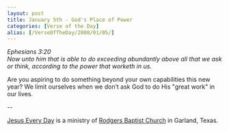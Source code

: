 ```yaml
---
layout: post
title: January 5th - God's Place of Power
categories: [Verse of the Day]
alias: [/VerseOfTheDay/2008/01/05/]
---
```


_Ephesians 3:20  
Now unto him that is able to do exceeding abundantly above all that
we ask or think, according to the power that worketh in us._

Are you aspiring to do something beyond your own capabilities this
new year? We limit ourselves when we don&rsquo;t ask God to do His
"great work" in our lives.

 --

<a href=http://jesuseveryday.net>Jesus Every Day</a> is a ministry of <a href=http://rodgersbaptist.net>Rodgers Baptist Church</a> in Garland, Texas.
